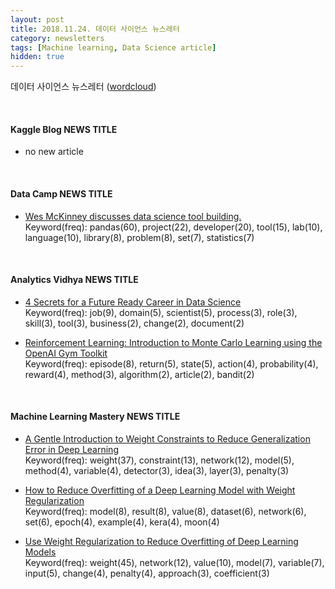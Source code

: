 ```yaml
---
layout: post
title: 2018.11.24. 데이터 사이언스 뉴스레터
category: newsletters
tags: [Machine learning, Data Science article]
hidden: true
---
```


데이터 사이언스 뉴스레터 ([wordcloud](https://raw.githubusercontent.com/2econsulting/2econsulting.github.io/master/data/newsletter/output/report/wordcloud_20181124.png))

<br>

#### Kaggle Blog NEWS TITLE

* no new article



<br>

#### Data Camp NEWS TITLE

* [Wes McKinney discusses data science tool building.](https://www.datacamp.com/community/blog/data-science-tool-building)
<br>Keyword(freq): pandas(60), project(22), developer(20), tool(15), lab(10), language(10), library(8), problem(8), set(7), statistics(7)

<br>

#### Analytics Vidhya NEWS TITLE

* [4 Secrets for a Future Ready Career in Data Science](https://www.analyticsvidhya.com/blog/2018/11/4-secrets-for-a-future-ready-career-in-data-science/)
<br>Keyword(freq): job(9), domain(5), scientist(5), process(3), role(3), skill(3), tool(3), business(2), change(2), document(2)

* [Reinforcement Learning: Introduction to Monte Carlo Learning using the OpenAI Gym Toolkit](https://www.analyticsvidhya.com/blog/2018/11/reinforcement-learning-introduction-monte-carlo-learning-openai-gym/)
<br>Keyword(freq): episode(8), return(5), state(5), action(4), probability(4), reward(4), method(3), algorithm(2), article(2), bandit(2)

<br>

#### Machine Learning Mastery NEWS TITLE

* [A Gentle Introduction to Weight Constraints to Reduce Generalization Error in Deep Learning](https://machinelearningmastery.com/introduction-to-weight-constraints-to-reduce-generalization-error-in-deep-learning/)
<br>Keyword(freq): weight(37), constraint(13), network(12), model(5), method(4), variable(4), detector(3), idea(3), layer(3), penalty(3)

* [How to Reduce Overfitting of a Deep Learning Model with Weight Regularization](https://machinelearningmastery.com/how-to-reduce-overfitting-in-deep-learning-with-weight-regularization/)
<br>Keyword(freq): model(8), result(8), value(8), dataset(6), network(6), set(6), epoch(4), example(4), kera(4), moon(4)

* [Use Weight Regularization to Reduce Overfitting of Deep Learning Models](https://machinelearningmastery.com/weight-regularization-to-reduce-overfitting-of-deep-learning-models/)
<br>Keyword(freq): weight(45), network(12), value(10), model(7), variable(7), input(5), change(4), penalty(4), approach(3), coefficient(3)

<br>

